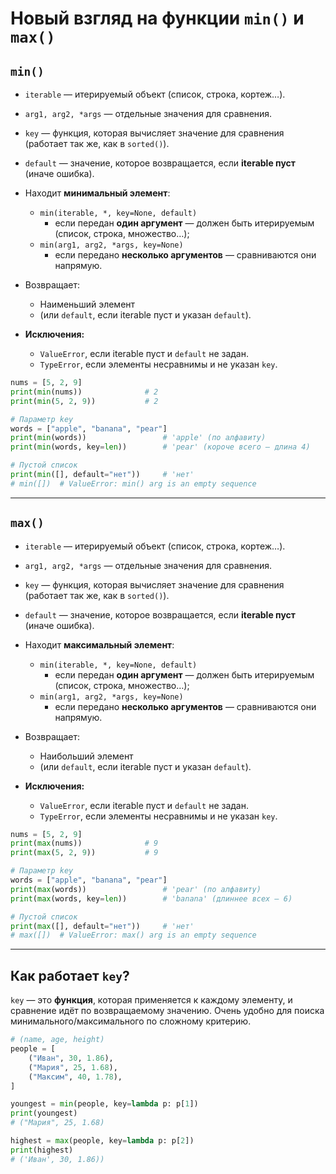 # Новый взгляд на функции `min()` и `max()`

## `min()`
  * `iterable` — итерируемый объект (список, строка, кортеж…).
  * `arg1, arg2, *args` — отдельные значения для сравнения.
  * `key` — функция, которая вычисляет значение для сравнения (работает так же, как в `sorted()`).
  * `default` — значение, которое возвращается, если **iterable пуст** (иначе ошибка).

* Находит **минимальный элемент**:
  * `min(iterable, *, key=None, default)`
    * если передан **один аргумент** — должен быть итерируемым (список, строка, множество…);
  * `min(arg1, arg2, *args, key=None)`
    * если передано **несколько аргументов** — сравниваются они напрямую.

* Возвращает:
  * Наименьший элемент 
  * (или `default`, если iterable пуст и указан `default`).

* **Исключения:**

  * `ValueError`, если iterable пуст и `default` не задан.
  * `TypeError`, если элементы несравнимы и не указан `key`.

```python
nums = [5, 2, 9]
print(min(nums))              # 2
print(min(5, 2, 9))           # 2

# Параметр key
words = ["apple", "banana", "pear"]
print(min(words))                 # 'apple' (по алфавиту)
print(min(words, key=len))        # 'pear' (короче всего — длина 4)

# Пустой список
print(min([], default="нет"))     # 'нет'
# min([])  # ValueError: min() arg is an empty sequence
```

---

## `max()`
  * `iterable` — итерируемый объект (список, строка, кортеж…).
  * `arg1, arg2, *args` — отдельные значения для сравнения.
  * `key` — функция, которая вычисляет значение для сравнения (работает так же, как в `sorted()`).
  * `default` — значение, которое возвращается, если **iterable пуст** (иначе ошибка).

* Находит **максимальный элемент**:
  * `min(iterable, *, key=None, default)`
    * если передан **один аргумент** — должен быть итерируемым (список, строка, множество…);
  * `min(arg1, arg2, *args, key=None)`
    * если передано **несколько аргументов** — сравниваются они напрямую.

* Возвращает:
  * Наибольший элемент 
  * (или `default`, если iterable пуст и указан `default`).

* **Исключения:**

  * `ValueError`, если iterable пуст и `default` не задан.
  * `TypeError`, если элементы несравнимы и не указан `key`.
  
```python
nums = [5, 2, 9]
print(max(nums))              # 9
print(max(5, 2, 9))           # 9

# Параметр key
words = ["apple", "banana", "pear"]
print(max(words))                 # 'pear' (по алфавиту)
print(max(words, key=len))        # 'banana' (длиннее всех — 6)

# Пустой список
print(max([], default="нет"))     # 'нет'
# max([])  # ValueError: max() arg is an empty sequence
```

---

## Как работает `key`?

`key` — это **функция**, которая применяется к каждому элементу, и сравнение идёт по возвращаемому значению.
Очень удобно для поиска минимального/максимального по сложному критерию.

```python
# (name, age, height)
people = [
    ("Иван", 30, 1.86),
    ("Мария", 25, 1.68),
    ("Максим", 40, 1.78),
]

youngest = min(people, key=lambda p: p[1])
print(youngest)
# ("Мария", 25, 1.68)

highest = max(people, key=lambda p: p[2])
print(highest)
# ('Иван', 30, 1.86))
```


